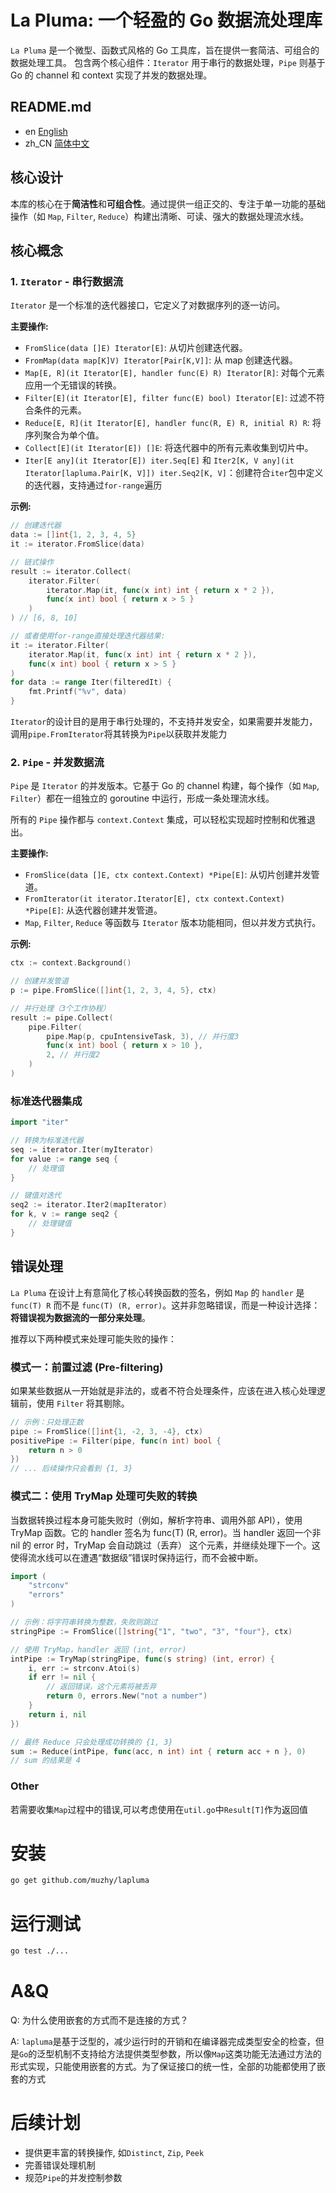 # La Pluma: 一个轻盈的 Go 数据流处理库

`La Pluma` 是一个微型、函数式风格的 Go 工具库，旨在提供一套简洁、可组合的数据处理工具。
包含两个核心组件：`Iterator` 用于串行的数据处理，`Pipe` 则基于 Go 的 channel 和 context 实现了并发的数据处理。

## README.md

- en    [English](README.md)
- zh_CN [简体中文](README_zh.md)


## 核心设计

本库的核心在于**简洁性**和**可组合性**。通过提供一组正交的、专注于单一功能的基础操作（如 `Map`, `Filter`, `Reduce`）构建出清晰、可读、强大的数据处理流水线。

## 核心概念

### 1. `Iterator` - 串行数据流

`Iterator` 是一个标准的迭代器接口，它定义了对数据序列的逐一访问。

**主要操作:**
- `FromSlice(data []E) Iterator[E]`: 从切片创建迭代器。
- `FromMap(data map[K]V) Iterator[Pair[K,V]]`: 从 map 创建迭代器。
- `Map[E, R](it Iterator[E], handler func(E) R) Iterator[R]`: 对每个元素应用一个无错误的转换。
- `Filter[E](it Iterator[E], filter func(E) bool) Iterator[E]`: 过滤不符合条件的元素。
- `Reduce[E, R](it Iterator[E], handler func(R, E) R, initial R) R`: 将序列聚合为单个值。
- `Collect[E](it Iterator[E]) []E`: 将迭代器中的所有元素收集到切片中。
- `Iter[E any](it Iterator[E]) iter.Seq[E]` 和 `Iter2[K, V any](it Iterator[lapluma.Pair[K, V]]) iter.Seq2[K, V]`：创建符合`iter`包中定义的迭代器，支持通过`for-range`遍历

**示例:**
```go
// 创建迭代器
data := []int{1, 2, 3, 4, 5}
it := iterator.FromSlice(data)

// 链式操作
result := iterator.Collect(
    iterator.Filter(
        iterator.Map(it, func(x int) int { return x * 2 }),
        func(x int) bool { return x > 5 }
    )
) // [6, 8, 10]

// 或者使用for-range直接处理迭代器结果:
it := iterator.Filter(
    iterator.Map(it, func(x int) int { return x * 2 }),
    func(x int) bool { return x > 5 }
)
for data := range Iter(filteredIt) {
	fmt.Printf("%v", data)
}
```

`Iterator`的设计目的是用于串行处理的，不支持并发安全，如果需要并发能力，调用`pipe.FromIterator`将其转换为`Pipe`以获取并发能力

### 2. `Pipe` - 并发数据流

`Pipe` 是 `Iterator` 的并发版本。它基于 Go 的 channel 构建，每个操作（如 `Map`, `Filter`）都在一组独立的 goroutine 中运行，形成一条处理流水线。

所有的 `Pipe` 操作都与 `context.Context` 集成，可以轻松实现超时控制和优雅退出。

**主要操作:**
- `FromSlice(data []E, ctx context.Context) *Pipe[E]`: 从切片创建并发管道。
- `FromIterator(it iterator.Iterator[E], ctx context.Context) *Pipe[E]`: 从迭代器创建并发管道。
- `Map`, `Filter`, `Reduce` 等函数与 `Iterator` 版本功能相同，但以并发方式执行。

**示例:**
```go
ctx := context.Background()

// 创建并发管道
p := pipe.FromSlice([]int{1, 2, 3, 4, 5}, ctx)

// 并行处理（3个工作协程）
result := pipe.Collect(
    pipe.Filter(
        pipe.Map(p, cpuIntensiveTask, 3), // 并行度3
        func(x int) bool { return x > 10 },
        2, // 并行度2
    )
)
```

### 标准迭代器集成
```go
import "iter"

// 转换为标准迭代器
seq := iterator.Iter(myIterator)
for value := range seq {
    // 处理值
}

// 键值对迭代
seq2 := iterator.Iter2(mapIterator)
for k, v := range seq2 {
    // 处理键值
}
```

## 错误处理

`La Pluma` 在设计上有意简化了核心转换函数的签名，例如 `Map` 的 `handler` 是 `func(T) R` 而不是 `func(T) (R, error)`。这并非忽略错误，而是一种设计选择：**将错误视为数据流的一部分来处理**。

推荐以下两种模式来处理可能失败的操作：

### 模式一：前置过滤 (Pre-filtering)

如果某些数据从一开始就是非法的，或者不符合处理条件，应该在进入核心处理逻辑前，使用 `Filter` 将其剔除。

```go
// 示例：只处理正数
pipe := FromSlice([]int{1, -2, 3, -4}, ctx)
positivePipe := Filter(pipe, func(n int) bool {
    return n > 0
})
// ... 后续操作只会看到 {1, 3}
```

### 模式二：使用 TryMap 处理可失败的转换

当数据转换过程本身可能失败时（例如，解析字符串、调用外部 API），使用 TryMap 函数。它的 handler 签名为 func(T) (R, error)。当 handler 返回一个非 nil 的 error 时，TryMap 会自动跳过（丢弃） 这个元素，并继续处理下一个。这使得流水线可以在遭遇“数据级”错误时保持运行，而不会被中断。
```go
import (
    "strconv"
    "errors"
)

// 示例：将字符串转换为整数，失败则跳过
stringPipe := FromSlice([]string{"1", "two", "3", "four"}, ctx)

// 使用 TryMap，handler 返回 (int, error)
intPipe := TryMap(stringPipe, func(s string) (int, error) {
    i, err := strconv.Atoi(s)
    if err != nil {
        // 返回错误，这个元素将被丢弃
        return 0, errors.New("not a number")
    }
    return i, nil
})

// 最终 Reduce 只会处理成功转换的 {1, 3}
sum := Reduce(intPipe, func(acc, n int) int { return acc + n }, 0)
// sum 的结果是 4
```

### Other
若需要收集`Map`过程中的错误,可以考虑使用在`util.go`中`Result[T]`作为返回值

# 安装
```sh
go get github.com/muzhy/lapluma
```

# 运行测试
```sh
go test ./...
```

# A&Q
Q: 为什么使用嵌套的方式而不是连接的方式？

A: `lapluma`是基于泛型的，减少运行时的开销和在编译器完成类型安全的检查，但是`Go`的泛型机制不支持给方法提供类型参数，所以像`Map`这类功能无法通过方法的形式实现，只能使用嵌套的方式。为了保证接口的统一性，全部的功能都使用了嵌套的方式

# 后续计划
- 提供更丰富的转换操作, 如`Distinct`, `Zip`, `Peek`
- 完善错误处理机制
- 规范`Pipe`的并发控制参数